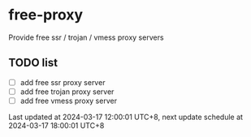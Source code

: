 
# free-proxy
Provide free ssr / trojan / vmess proxy servers


## TODO list
- [ ] add free ssr proxy server
- [ ] add free trojan proxy server
- [ ] add free vmess proxy server

Last updated at 2024-03-17 12:00:01 UTC+8, next update schedule at 2024-03-17 18:00:01 UTC+8

